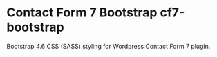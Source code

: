 # Contact Form 7 Bootstrap cf7-bootstrap
Bootstrap 4.6 CSS (SASS) styling for Wordpress Contact Form 7 plugin.
